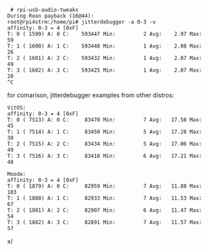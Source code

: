      # rpi-usb-audio-tweaks 
    During Roon payback (16@44):
    root@rpi4strm:/home/pi# jitterdebugger -a 0-3 -v
    affinity: 0-3 = 4 [0xF]
    T: 0 ( 1599) A: 0 C:    593447 Min:         2 Avg:    2.97 Max:        59
    T: 1 ( 1600) A: 1 C:    593440 Min:         1 Avg:    2.08 Max:        26
    T: 2 ( 1601) A: 2 C:    593432 Min:         1 Avg:    2.07 Max:        49
    T: 3 ( 1602) A: 3 C:    593425 Min:         1 Avg:    2.07 Max:        20
    ^C
    

for comarison, jitterdebugger examples from other distros:

    VitOS:
    affinity: 0-3 = 4 [0xF]
    T: 0 ( 7513) A: 0 C:     83470 Min:         7 Avg:   17.58 Max:        45
    T: 1 ( 7514) A: 1 C:     83450 Min:         5 Avg:   17.28 Max:        38
    T: 2 ( 7515) A: 2 C:     83434 Min:         5 Avg:   17.06 Max:        49
    T: 3 ( 7516) A: 3 C:     83418 Min:         6 Avg:   17.21 Max:        48
    
    Moode:
    affinity: 0-3 = 4 [0xF]
    T: 0 ( 1879) A: 0 C:     82959 Min:         7 Avg:   11.88 Max:       103
    T: 1 ( 1880) A: 1 C:     82933 Min:         7 Avg:   11.53 Max:        67
    T: 2 ( 1881) A: 2 C:     82907 Min:         6 Avg:   11.47 Max:        54
    T: 3 ( 1882) A: 3 C:     82891 Min:         7 Avg:   11.57 Max:        57
    
x/
